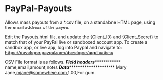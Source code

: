 # PayPal-Payouts
Allows mass payouts from a *.csv file, on a standalone HTML page, using the email address of the payee.

Edit the Payouts.html file, and update the {Client_ID} and {Client_Secret} to match that of your PayPal live or sandboxed account app.
To create a sandbox app, or live app, log into Paypal and navigate to: https://developer.paypal.com/developer/applications

CSV File format is as follows.
*************Field headers*************************
name,email,amount,notes
*************Data**********************************
Mary Jane,mjane@somewhere.com,1.00,For gum.
